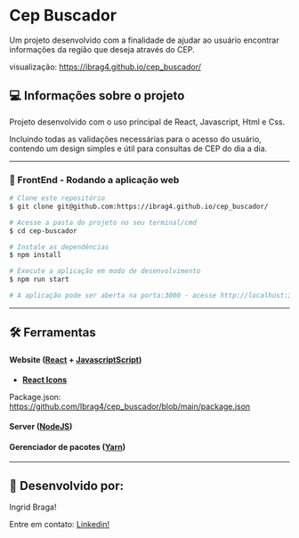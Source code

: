 # Cep Buscador

Um projeto desenvolvido com a finalidade de ajudar ao usuário encontrar informações da região que deseja através do CEP.


visualização: https://ibrag4.github.io/cep_buscador/


## 💻 Informações sobre o projeto

Projeto desenvolvido com o uso principal de React, Javascript, Html e Css. 

Incluindo todas as validações necessárias para o acesso do usuário, contendo um design simples e útil para consultas de CEP do dia a dia.

---

### 🧭 FrontEnd - Rodando a aplicação web 

```bash
# Clone este repositório
$ git clone git@github.com:https://ibrag4.github.io/cep_buscador/

# Acesse a pasta do projeto no seu terminal/cmd
$ cd cep-buscador

# Instale as dependências
$ npm install

# Execute a aplicação em modo de desenvolvimento
$ npm run start

# A aplicação pode ser aberta na porta:3000 - acesse http://localhost:3000 (ou na porta que for disponibilizada no CMD)
```
---

## 🛠 Ferramentas

#### **Website**  ([React](https://reactjs.org/)  +  [JavascriptScript](https://www.javascript.com/))

-   **[React Icons](https://react-icons.github.io/react-icons/)**

  
Package.json: https://github.com/Ibrag4/cep_buscador/blob/main/package.json

#### **Server**  ([NodeJS](https://nodejs.org/en/))

#### **Gerenciador de pacotes** ([Yarn](https://classic.yarnpkg.com/en/))

---

## 📝 Desenvolvido por:

Ingrid Braga!

Entre em contato:  [Linkedin!](https://www.linkedin.com/in/ingrid-b-aa4995194/)


